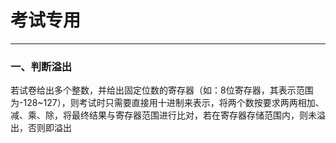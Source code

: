 # 考试专用

---

### 一、判断溢出

若试卷给出多个整数，并给出固定位数的寄存器（如：8位寄存器，其表示范围为-128~127），则考试时只需要直接用十进制来表示，将两个数按要求两两相加、减、乘、除，将最终结果与寄存器范围进行比对，若在寄存器存储范围内，则未溢出，否则即溢出